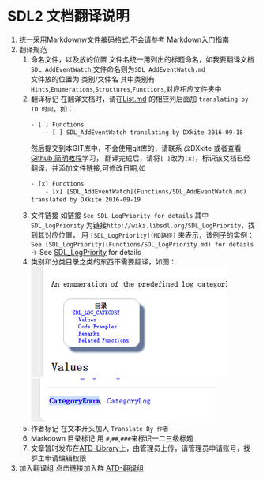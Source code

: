 SDL2 文档翻译说明
==============================
1. 统一采用Markdownw文件编码格式,不会请参考 [Markdown入门指南](http://www.jianshu.com/p/1e402922ee32/)
2. 翻译规范 
    1. 命名文件，以及放的位置
        文件名统一用列出的标题命名，如我要翻译文档`SDL_AddEventWatch`,文件命名则为`SDL_AddEventWatch.md`   
        文件放的位置为 类别/文件名 其中类别有 `Hints`,`Enumerations`,`Structures`,`Functions`,对应相应文件夹中
    2. 翻译标记
        在翻译文档时，请在[List.md](List.md) 的相应列后面加 `translating by ID 时间`，如：
        ```
        - [ ] Functions
	        - [ ] SDL_AddEventWatch translating by DXkite 2016-09-18
        ```
        然后提交到本GIT库中，不会使用git库的，请联系 @DXkite 或者查看[Github 简明教程](http://www.runoob.com/w3cnote/git-guide.html)学习，
        翻译完成后，请将`[ ]`改为`[x]`，标识该文档已经翻译，并添加文件链接,可修改日期,如
        ```
        - [x] Functions
	        - [x] [SDL_AddEventWatch](Functions/SDL_AddEventWatch.md) translated by DXkite 2016-09-19
        ```
    3. 文件链接
        如链接 `See SDL_LogPriority for details` 其中 `SDL_LogPriority` 为链接`http://wiki.libsdl.org/SDL_LogPriority`，找到其对应位置，
        用 `[SDL_LogPriority](MD路径)` 来表示，该例子的实例：`See [SDL_LogPriority](Functions/SDL_LogPriority.md) for details` -> See [SDL_LogPriority](Functions/SDL_LogPriority.md) for details
    4. 类别和分类目录之类的东西不需要翻译，如图：    
        ![目录截图](目录截图.png)
        ![目录链接](目录链接.png)
    5. 作者标记
        在文本开头加入 `Translate By 作者`
    6. Markdown 目录标记
        用 `#`,`##`,`###`来标识一二三级标题
    7. 文章暂时发布在[ATD-Library](http://library.atd3.cn)上，由管理员上传，请管理员申请账号，找群主申请编辑权限
3. 加入翻译组 
    点击链接加入群 [ATD-翻译组](http://jq.qq.com/?_wv=1027&k=29rZUY1)
